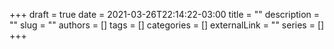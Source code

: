 +++ 
draft = true
date = 2021-03-26T22:14:22-03:00
title = ""
description = ""
slug = ""
authors = []
tags = []
categories = []
externalLink = ""
series = []
+++

